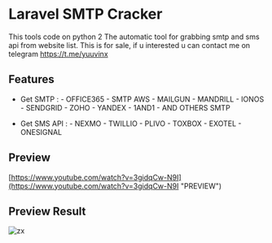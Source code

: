 # Laravel SMTP Cracker

This tools code on python 2
The automatic tool for grabbing smtp and sms api from website list.
This is for sale, if u interested u can contact me on telegram https://t.me/yuuvinx

## Features

- Get SMTP :  - OFFICE365 
              - SMTP AWS 
              - MAILGUN
              - MANDRILL
              - IONOS
              - SENDGRID
              - ZOHO
              - YANDEX
              - 1AND1
              - AND OTHERS SMTP
              
- Get SMS API : - NEXMO 
                - TWILLIO
                - PLIVO
                - TOXBOX
                - EXOTEL
                - ONESIGNAL

## Preview
[https://www.youtube.com/watch?v=3gidqCw-N9I](https://www.youtube.com/watch?v=3gidqCw-N9I "PREVIEW")



## Preview Result
![zx](https://user-images.githubusercontent.com/89692016/139434130-4552af6f-ed27-4cdd-8dc5-e82fff7f3800.PNG)
